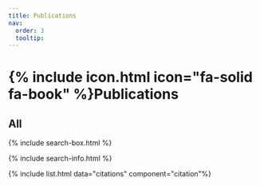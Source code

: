 ```yaml
---
title: Publications
nav:
  order: 3
  tooltip: 
---
```

# {% include icon.html icon="fa-solid fa-book" %}Publications


## All

{% include search-box.html %}

{% include search-info.html %}

{% include list.html data="citations" component="citation"%}
